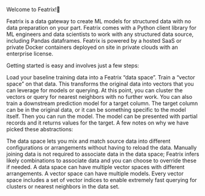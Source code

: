 Welcome to Featrix!

Featrix is a data gateway to create ML models for structured data with no data preparation on your part. Featrix comes with a Python client library for ML engineers and data scientists to work with any structured data source, including Pandas dataframes. Featrix is powered by a hosted SaaS or private Docker containers deployed on site in private clouds with an enterprise license.

Getting started is easy and involves just a few steps:

Load your baseline training data into a Featrix “data space”.
Train a “vector space” on that data. This transforms the original data into vectors that you can leverage for models or querying.
At this point, you can cluster the vectors or query for nearest neighbors with no further work.
You can also train a downstream prediction model for a target column. The target column can be in the original data, or it can be something specific to the model itself.
Then you can run the model. The model can be presented with partial records and it returns values for the target.
A few notes on why we have picked these abstractions:

The data space lets you mix and match source data into different configurations or arrangements without having to reload the data.
Manually joining data is not required to associate data in the data space; Featrix infers likely combinations to associate data and you can choose to override these if needed.
A data space can have multiple vector spaces with different arrangements.
A vector space can have multiple models.
Every vector space includes a set of vector indices to enable extremely fast querying for clusters or nearest neighbors in the data set.
